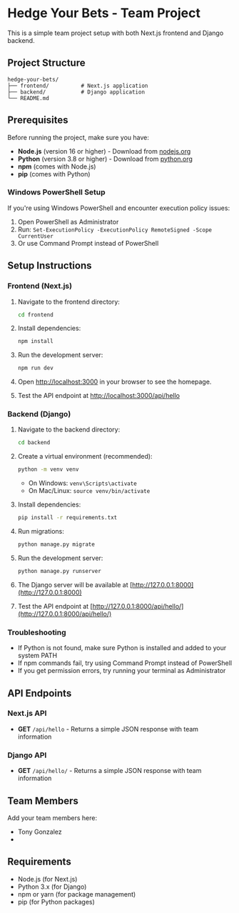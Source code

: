 # Hedge Your Bets - Team Project

This is a simple team project setup with both Next.js frontend and Django backend.

## Project Structure

```
hedge-your-bets/
├── frontend/          # Next.js application
├── backend/           # Django application
└── README.md
```

## Prerequisites

Before running the project, make sure you have:

- **Node.js** (version 16 or higher) - Download from [nodejs.org](https://nodejs.org/)
- **Python** (version 3.8 or higher) - Download from [python.org](https://python.org/)
- **npm** (comes with Node.js)
- **pip** (comes with Python)

### Windows PowerShell Setup

If you're using Windows PowerShell and encounter execution policy issues:

1. Open PowerShell as Administrator
2. Run: `Set-ExecutionPolicy -ExecutionPolicy RemoteSigned -Scope CurrentUser`
3. Or use Command Prompt instead of PowerShell

## Setup Instructions

### Frontend (Next.js)

1. Navigate to the frontend directory:
   ```bash
   cd frontend
   ```

2. Install dependencies:
   ```bash
   npm install
   ```

3. Run the development server:
   ```bash
   npm run dev
   ```

4. Open [http://localhost:3000](http://localhost:3000) in your browser to see the homepage.

5. Test the API endpoint at [http://localhost:3000/api/hello](http://localhost:3000/api/hello)

### Backend (Django)

1. Navigate to the backend directory:
   ```bash
   cd backend
   ```

2. Create a virtual environment (recommended):
   ```bash
   python -m venv venv
   ```
   - On Windows: `venv\Scripts\activate`
   - On Mac/Linux: `source venv/bin/activate`

3. Install dependencies:
   ```bash
   pip install -r requirements.txt
   ```

4. Run migrations:
   ```bash
   python manage.py migrate
   ```

5. Run the development server:
   ```bash
   python manage.py runserver
   ```

6. The Django server will be available at [http://127.0.0.1:8000](http://127.0.0.1:8000)

7. Test the API endpoint at [http://127.0.0.1:8000/api/hello/](http://127.0.0.1:8000/api/hello/)

### Troubleshooting

- If Python is not found, make sure Python is installed and added to your system PATH
- If npm commands fail, try using Command Prompt instead of PowerShell
- If you get permission errors, try running your terminal as Administrator

## API Endpoints

### Next.js API
- **GET** `/api/hello` - Returns a simple JSON response with team information

### Django API
- **GET** `/api/hello/` - Returns a simple JSON response with team information

## Team Members

Add your team members here:
- Tony Gonzalez
-

## Requirements

- Node.js (for Next.js)
- Python 3.x (for Django)
- npm or yarn (for package management)
- pip (for Python packages)
